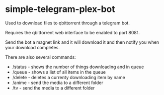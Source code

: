 # simple-telegram-plex-bot

Used to download files to qbittorrent through a telegram bot.

Requires the qbittorrent web interface to be enabled to port 8081.

Send the bot a magnet link and it will download it and then notify you when your download completes.

There are also several commands:
* /status - shows the number of things downloading and in queue
* /queue - shows a list of all items in the queue
* /delete - deletes a currenty downloading item by name
* /anime - send the media to a different folder
* /tv - send the media to a different folder

